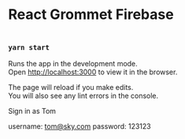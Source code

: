 # React Grommet Firebase

![]()

### `yarn start`

Runs the app in the development mode.\
Open [http://localhost:3000](http://localhost:3000) to view it in the browser.

The page will reload if you make edits.\
You will also see any lint errors in the console.

Sign in as Tom

username: tom@sky.com
password: 123123